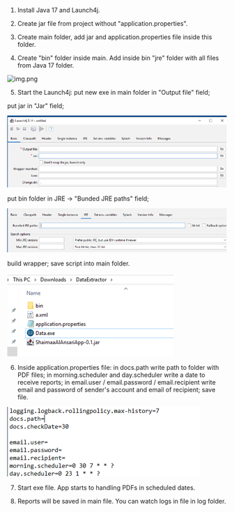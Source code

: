 1. Install Java 17 and Launch4j.

2. Create jar file from project without "application.properties".

3. Create main folder, add jar and application.properties file inside this folder. 

4. Create "bin" folder inside main. Add inside bin "jre" folder with all files from Java 17 folder.

![img.png](img.png)

5. Start the Launch4j: put new exe in main folder in "Output file" field; 

put jar in "Jar" field; 

![img_4.png](assets/img_4.png)

put bin folder in JRE -> "Bunded JRE paths" field; 

![img_3.png](assets/img_3.png)

build wrapper; save script into main folder.

![img_2.png](assets/img_2.png)

6. Inside application.properties file: in docs.path write path to folder with PDF files; in morning.scheduler and day.scheduler write a date to receive reports; in email.user / email.password / email.recipient write email and password of sender's account and email of recipient; save file. 

![img_1.png](assets/img_1.png)

7. Start exe file. App starts to handling PDFs in scheduled dates.

8. Reports will be saved in main file. You can watch logs in file in log folder.